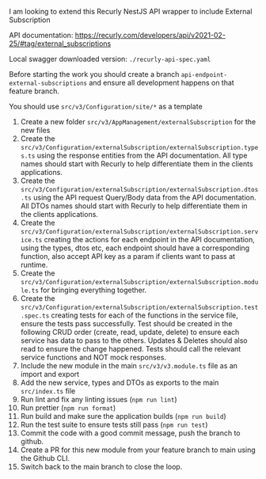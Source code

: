 I am looking to extend this Recurly NestJS API wrapper to include External Subscription

API documentation: https://recurly.com/developers/api/v2021-02-25/#tag/external_subscriptions

Local swagger downloaded version: `./recurly-api-spec.yaml`

Before starting the work you should create a branch `api-endpoint-external-subscriptions` and ensure all development happens on that feature branch.

You should use `src/v3/Configuration/site/*` as a template

1. Create a new folder `src/v3/AppManagement/externalSubscription` for the new files
2. Create the `src/v3/Configuration/externalSubscription/externalSubscription.types.ts` using the response entities from the API documentation. All type names should start with Recurly to help differentiate them in the clients applications. 
3. Create the `src/v3/Configuration/externalSubscription/externalSubscription.dtos.ts` using the API request Query/Body data from the API documentation. All DTOs names should start with Recurly to help differentiate them in the clients applications. 
4. Create the `src/v3/Configuration/externalSubscription/externalSubscription.service.ts` creating the actions for each endpoint in the API documentation, using the types, dtos etc, each endpoint should have a corresponding function, also accept API key as a param if clients want to pass at runtime. 
5. Create the `src/v3/Configuration/externalSubscription/externalSubscription.module.ts` for bringing everything together.
6. Create the `src/v3/Configuration/externalSubscription/externalSubscription.test.spec.ts` creating tests for each of the functions in the service file, ensure the tests pass successfully. Test should be created in the following CRUD order (create, read, update, delete) to ensure each service has data to pass to the others. Updates & Deletes should also read to ensure the change happened. Tests should call the relevant service functions and NOT mock responses. 
7. Include the new module in the main `src/v3/v3.module.ts` file as an import and export
8. Add the new service, types and DTOs as exports to the main `src/index.ts` file
9. Run lint and fix any linting issues (`npm run lint`)
10. Run prettier (`npm run format`)
11. Run build and make sure the application builds (`npm run build`)
12. Run the test suite to ensure tests still pass (`npm run test`)
13. Commit the code with a good commit message, push the branch to github.
14. Create a PR for this new module from your feature branch to main using the Github CLI.
15. Switch back to the main branch to close the loop.